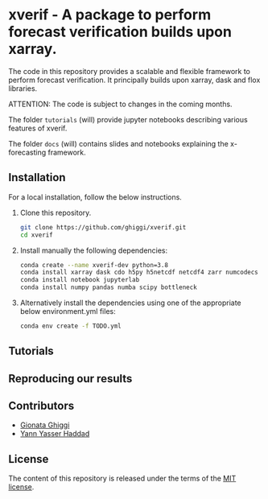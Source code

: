 # xverif - A package to perform forecast verification builds upon xarray.

The code in this repository provides a scalable and flexible framework to perform forecast verification.
It principally builds upon xarray, dask and flox libraries.

ATTENTION: The code is subject to changes in the coming months.

The folder `tutorials` (will) provide jupyter notebooks describing various features of xverif.

The folder `docs` (will) contains slides and notebooks explaining the x-forecasting framework.

## Installation

For a local installation, follow the below instructions.

1. Clone this repository.
   ```sh
   git clone https://github.com/ghiggi/xverif.git
   cd xverif
   ```

2. Install manually the following dependencies:
   ```sh
   conda create --name xverif-dev python=3.8
   conda install xarray dask cdo h5py h5netcdf netcdf4 zarr numcodecs rechunker
   conda install notebook jupyterlab
   conda install numpy pandas numba scipy bottleneck
   ```

2. Alternatively install the dependencies using one of the appropriate below
   environment.yml files:
   ```sh
   conda env create -f TODO.yml
   ```

## Tutorials

## Reproducing our results

## Contributors

* [Gionata Ghiggi](https://people.epfl.ch/gionata.ghiggi)
* [Yann Yasser Haddad](https://www.linkedin.com/in/yann-yasser-haddad)

## License

The content of this repository is released under the terms of the [MIT license](LICENSE.txt).
